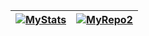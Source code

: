 <!-- Estadisticas gracias a: https://github.com/anuraghazra/github-readme-stats -->

|[![MyStats][1]][2]|[![MyRepo2][3]][4]|
|:-----------------|:-----------------|


[1]: https://github-readme-stats.vercel.app/api?username=Apocryphon-X&count_private=true&show_icons=true
[2]: https://github.com/Apocryphon-X

[3]: https://github-readme-stats.vercel.app/api/pin/?username=Apocryphon-X&repo=omegaup-cli&show_owner=true
[4]: https://github.com/Apocryphon-X/omegaup-cli
